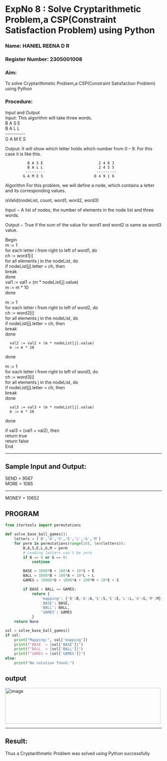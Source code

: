 <h1>ExpNo 8 : Solve Cryptarithmetic Problem,a CSP(Constraint Satisfaction Problem) using Python</h1> 
<h3>Name: HANIEL REENA D R        </h3>
<h3>Register Number: 2305001008   </h3>
<H3>Aim:</H3>
<p>
    To solve Cryptarithmetic Problem,a CSP(Constraint Satisfaction Problem) using Python
</p>
<h3>Procedure:</h3>
Input and Output
<br>Input:
This algorithm will take three words.
<br> B A S E<br>
    B A L L<br>
           ----------<br>
           G A M E S<br>

Output:
It will show which letter holds which number from 0 – 9.
For this case it is like this.

              B A S E                         2 4 6 1
              B A L L                         2 4 5 5
             ---------                       ---------
            G A M E S                       0 4 9 1 6
Algorithm
For this problem, we will define a node, which contains a letter and its corresponding values.<br>

isValid(nodeList, count, word1, word2, word3)<br>

Input − A list of nodes, the number of elements in the node list and three words.<br>

Output − True if the sum of the value for word1 and word2 is same as word3 value.<br>

Begin<br>
   m := 1<br>
   for each letter i from right to left of word1, do<br>
      ch := word1[i]<br>
      for all elements j in the nodeList, do<br>
         if nodeList[j].letter = ch, then<br>
            break<br>
      done<br>
      val1 := val1 + (m * nodeList[j].value)<br>
      m := m * 10<br>
   done<br>

   m := 1<br>
   for each letter i from right to left of word2, do<br>
      ch := word2[i]<br>
      for all elements j in the nodeList, do<br>
         if nodeList[j].letter = ch, then<br>
            break<br>
      done<br>

      val2 := val2 + (m * nodeList[j].value)
      m := m * 10
   done<br>

   m := 1<br>
   for each letter i from right to left of word3, do<br>
      ch := word3[i]<br>
      for all elements j in the nodeList, do<br>
         if nodeList[j].letter = ch, then<br>
            break<br>
      done<br>

      val3 := val3 + (m * nodeList[j].value)
      m := m * 10
   done<br>

   if val3 = (val1 + val2), then<br>
      return true<br>
   return false<br>
End<br>

<hr>
<h2>Sample Input and Output:</h2>
SEND = 9567<br>
MORE = 1085<br>
<hr>
MONEY = 10652<br>

## PROGRAM
```Python
from itertools import permutations

def solve_base_ball_games():
    letters = ('B','A','S','E','L','G','M')
    for perm in permutations(range(10), len(letters)):
        B,A,S,E,L,G,M = perm
        # Leading letters can't be zero
        if B == 0 or G == 0:
            continue

        BASE = 1000*B + 100*A + 10*S + E
        BALL = 1000*B + 100*A + 10*L + L
        GAMES = 10000*G + 1000*A + 100*M + 10*E + S

        if BASE + BALL == GAMES:
            return {
                'mapping': {'B':B,'A':A,'S':S,'E':E,'L':L,'G':G,'M':M},
                'BASE': BASE,
                'BALL': BALL,
                'GAMES': GAMES
            }
    return None

sol = solve_base_ball_games()
if sol:
    print("Mapping:", sol['mapping'])
    print(f"BASE  = {sol['BASE']}")
    print(f"BALL  = {sol['BALL']}")
    print(f"GAMES = {sol['GAMES']}")
else:
    print("No solution found.")

```

## output

<img width="500" height="115" alt="image" src="https://github.com/user-attachments/assets/f365caee-9726-4d24-920a-e3f2c424de6e" />



<hr>
<h2>Result:</h2>
<p> Thus a Cryptarithmetic Problem was solved using Python successfully</p>
